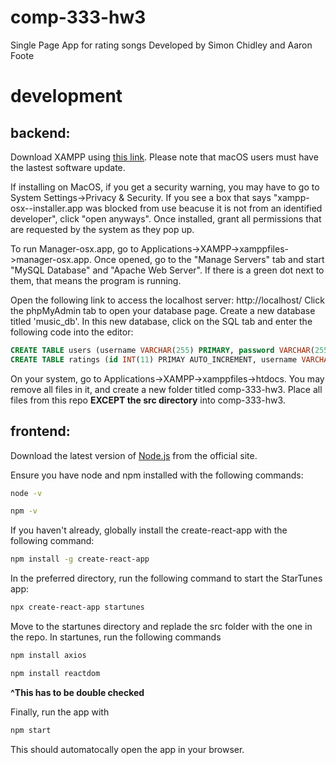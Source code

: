 # comp-333-hw3
Single Page App for rating songs
Developed by Simon Chidley and Aaron Foote

# development
## backend:
Download XAMPP using [this link](https://www.apachefriends.org/download.html). Please note that macOS users must have the lastest software update.

If installing on MacOS, if you get a security warning, you may have to go to System Settings->Privacy & Security. If you see a box that says "xampp-osx-<version>-installer.app was blocked from use beacuse it is not from an identified developer", click "open anyways". Once installed, grant all permissions that are requested by the system as they pop up.

To run Manager-osx.app, go to Applications->XAMPP->xamppfiles->manager-osx.app. Once opened, go to the "Manage Servers" tab and start "MySQL Database" and "Apache Web Server". If there is a green dot next to them, that means the program is running.

Open the following link to access the localhost server: http://localhost/
Click the phpMyAdmin tab to open your database page. 
Create a new database titled 'music_db'.
In this new database, click on the SQL tab and enter the following code into the editor:

```sql
CREATE TABLE users (username VARCHAR(255) PRIMARY, password VARCHAR(255));
CREATE TABLE ratings (id INT(11) PRIMAY AUTO_INCREMENT, username VARCHAR(255), artist VARCHAR(255), song VARCHAR(255), rating INT(1));
```

On your system, go to Applications->XAMPP->xamppfiles->htdocs. You may remove all files in it, and create a new folder titled comp-333-hw3. Place all files from this repo **EXCEPT the src directory** into comp-333-hw3.

## frontend:
Download the latest version of [Node.js](https://nodejs.org/en/download/current) from the official site.

Ensure you have node and npm installed with the following commands:
```bash
node -v
```
```bash
npm -v
```

If you haven't already, globally install the create-react-app with the following command:
```bash
npm install -g create-react-app
```

In the preferred directory, run the following command to start the StarTunes app:
```bash
npx create-react-app startunes
```

Move to the startunes directory and replade the src folder with the one in the repo.
In startunes, run the following commands

```bash
npm install axios
```
```bash
npm install reactdom
```
**^This has to be double checked**

Finally, run the app with
```bash
npm start
```
This should automatocally open the app in your browser.
